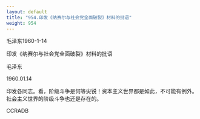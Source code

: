 ```yaml
---
layout: default
title: "954.印发《纳赛尔与社会党全面破裂》材料的批语"
weight: 954
---
```


毛泽东1960-1-14

印发《纳赛尔与社会党全面破裂》材料的批语

毛泽东

1960.01.14

印发各同志。看，阶级斗争是何等尖锐！资本主义世界都是如此，不可能有例外。社会主义世界的阶级斗争也还是存在的。

CCRADB

